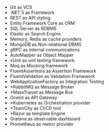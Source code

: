 - Git as VCS
- .NET 5 as Framework
- REST as API styling
- Entity Framework Core as ORM
- SQL Server as RDBMS
- Elastic as Search Engine
- Memory, Redis as cache providers
- MongoDB as Non-relational DBMS
- gRPC as internal communications
- AutoMapper as Object Mapper
- xUnit as unit testing framework
- Moq as Mocking framework
- FluentAssertions as Assertion Framework
- FluentValidation as Validation Framework
- WebApplicationFactory as Integration Testing
- *RabbitMQ as Message Broker
- *MassTransit as Message Bus
- Ocelot as API Gateway
- *Kubernetes as Orchestration provider
- *TeamCity as CI/CD tool
- *Razor as template Engine
- Grafana as observable dashboard
- Prometheus as metric provider